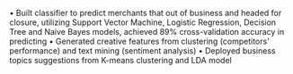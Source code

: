 •	Built classifier to predict merchants that out of business and headed for closure, utilizing Support Vector Machine, Logistic Regression, Decision Tree and Naive Bayes models, achieved 89% cross-validation accuracy in predicting
•	Generated creative features from clustering (competitors’ performance) and text mining (sentiment analysis)
•	Deployed business topics suggestions from K-means clustering and LDA model